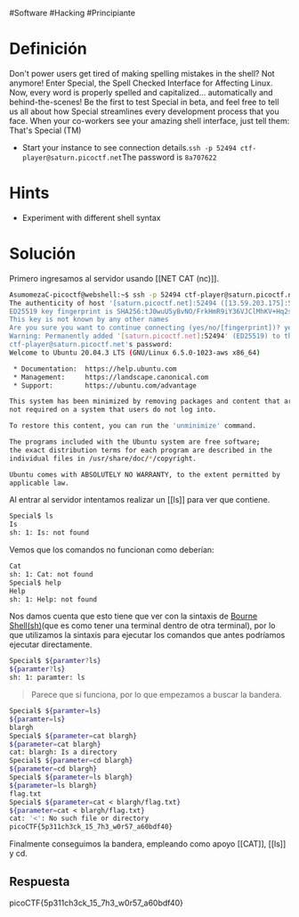 #Software #Hacking #Principiante
# Definición
Don't power users get tired of making spelling mistakes in the shell? Not anymore! Enter Special, the Spell Checked Interface for Affecting Linux. Now, every word is properly spelled and capitalized... automatically and behind-the-scenes! Be the first to test Special in beta, and feel free to tell us all about how Special streamlines every development process that you face. When your co-workers see your amazing shell interface, just tell them: That's Special (TM)

- Start your instance to see connection details.`ssh -p 52494 ctf-player@saturn.picoctf.net`The password is `8a707622`
# Hints
- Experiment with different shell syntax
# Solución
Primero ingresamos al servidor usando [[NET CAT (nc)]].

```bash
AsumomezaC-picoctf@webshell:~$ ssh -p 52494 ctf-player@saturn.picoctf.net
The authenticity of host '[saturn.picoctf.net]:52494 ([13.59.203.175]:52494)' can't be established.
ED25519 key fingerprint is SHA256:tJ0wuU5yBvNO/FrkHmR9iY36VJClMhKV+Hq2sxqKFmg.
This key is not known by any other names
Are you sure you want to continue connecting (yes/no/[fingerprint])? yes
Warning: Permanently added '[saturn.picoctf.net]:52494' (ED25519) to the list of known hosts.
ctf-player@saturn.picoctf.net's password: 
Welcome to Ubuntu 20.04.3 LTS (GNU/Linux 6.5.0-1023-aws x86_64)

 * Documentation:  https://help.ubuntu.com
 * Management:     https://landscape.canonical.com
 * Support:        https://ubuntu.com/advantage

This system has been minimized by removing packages and content that are
not required on a system that users do not log into.

To restore this content, you can run the 'unminimize' command.

The programs included with the Ubuntu system are free software;
the exact distribution terms for each program are described in the
individual files in /usr/share/doc/*/copyright.

Ubuntu comes with ABSOLUTELY NO WARRANTY, to the extent permitted by
applicable law.
```

Al entrar al servidor intentamos realizar un [[ls]] para ver que contiene.

```bash
Special$ ls
Is
sh: 1: Is: not found
```

Vemos que los comandos no funcionan como deberían:
```bash
Cat 
sh: 1: Cat: not found
Special$ help
Help 
sh: 1: Help: not found
```

Nos damos cuenta que esto tiene que ver con la sintaxis de [Bourne Shell(sh)](https://www.ibm.com/docs/es/aix/7.2?topic=shells-bourne-shell)(que es como tener una terminal dentro de otra terminal), por lo que utilizamos la sintaxis para ejecutar los comandos que antes podríamos ejecutar directamente.

```bash
Special$ ${paramter?ls}
${paramter?ls} 
sh: 1: paramter: ls
```
>Parece que si funciona, por lo que empezamos a buscar la bandera.

```bash
Special$ ${paramter=ls}
${paramter=ls} 
blargh
Special$ ${parameter=cat blargh}
${parameter=cat blargh} 
cat: blargh: Is a directory
Special$ ${parameter=cd blargh}
${parameter=cd blargh}
Special$ ${parameter=ls blargh}
${parameter=ls blargh} 
flag.txt
Special$ ${parameter=cat < blargh/flag.txt}
${parameter=cat < blargh/flag.txt} 
cat: '<': No such file or directory
picoCTF{5p311ch3ck_15_7h3_w0r57_a60bdf40}
```
Finalmente conseguimos la bandera, empleando como apoyo [[CAT]], [[ls]] y cd.
## Respuesta
picoCTF{5p311ch3ck_15_7h3_w0r57_a60bdf40}